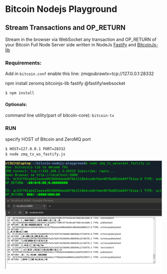 # Bitcoin Nodejs Playground



## Stream Transactions and OP_RETURN

Stream in the browser via WebSocket any transaction and OP_RETURN of your Bitcoin Full Node
Server side written in NodeJs [Fastify](https://github.com/fastify) and [BitcoinJs-lib](https://github.com/bitcoinjs/bitcoinjs-lib)

### Requirements:
Add in `bitcoin.conf` enable this line:
zmqpubrawtx=tcp://127.0.0.1:28332

npm install zeromq bitcoinjs-lib fastify @fastify/websocket

```bash
$ npm install
```

#### Optionals:
command line utility(part of bitcoin-core): `bitcoin-tx`

### RUN
specify HOST of Bitcoin and ZeroMQ port

```bash
$ HOST=127.0.0.1 PORT=28332
$ node zmq_tx_ws_fastify.js 
```

![](images/zmq_tx_wesocket_fastify.gif)
